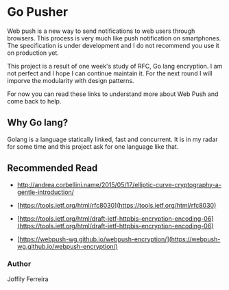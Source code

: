 # Go Pusher

Web push is a new way to send notifications to web users through browsers. This process is very much like push notification on smartphones. The specification is under development and I do not recommend you use it on production yet.

This project is a result of one week's study of RFC, Go lang encryption. I am not perfect and I hope I can continue maintain it. For the next round I will imporve the modularity with design patterns.

For now you can read these links to understand more about Web Push and come back to help.

## Why Go lang?
Golang is a language statically linked, fast and concurrent. It is in my radar for some time and this project ask for one language like that.

## Recommended Read

- http://andrea.corbellini.name/2015/05/17/elliptic-curve-cryptography-a-gentle-introduction/

- [https://tools.ietf.org/html/rfc8030](https://tools.ietf.org/html/rfc8030)

- [https://tools.ietf.org/html/draft-ietf-httpbis-encryption-encoding-06](https://tools.ietf.org/html/draft-ietf-httpbis-encryption-encoding-06)

- [https://webpush-wg.github.io/webpush-encryption/](https://webpush-wg.github.io/webpush-encryption/)

### Author
Joffily Ferreira
